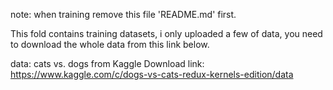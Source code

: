 note: when training remove this file 'README.md' first.

This fold contains training datasets, i only uploaded a few of data, you need to download the whole data from this link below.

data: cats vs. dogs from Kaggle
Download link: https://www.kaggle.com/c/dogs-vs-cats-redux-kernels-edition/data

